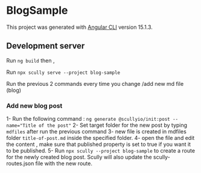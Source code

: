 # BlogSample

This project was generated with [Angular CLI](https://github.com/angular/angular-cli) version 15.1.3.

## Development server

Run `ng build` then ,

Run `npx scully serve --project blog-sample`

Run the previous 2 commands every time you change /add new md file (blog)

### Add new blog post 
1- Run the following command : 
    `ng generate @scullyio/init:post --name="Title of the post"`
2- Set target folder for the new post by typing `mdfiles` after run the previous command
3- new file is created in mdfiles folder `title-of-post.md` inside the specified folder.
4- open the file and edit the content , make sure that published property is set to true if you want it to be published.
5- Run `npx scully --project blog-sample` to create a route for the newly created blog post. Scully will also update the scully-routes.json file with the new route.